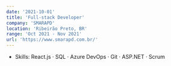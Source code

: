 ```yaml
---
date: '2021-10-01'
title: 'Full-stack Developer'
company: 'SMARAPD'
location: 'Ribeirão Preto, BR'
range: 'Oct 2021 - Nov 2021'
url: 'https://www.smarapd.com.br/'
---
```


- Skills: React.js · SQL · Azure DevOps · Git · ASP.NET · Scrum
